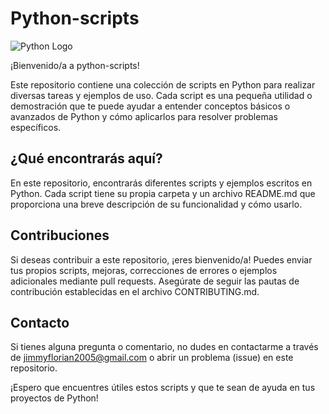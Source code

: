 # Python-scripts

![Python Logo](https://www.python.org/static/community_logos/python-logo-master-v3-TM.png)

¡Bienvenido/a a python-scripts!

Este repositorio contiene una colección de scripts en Python para realizar diversas tareas y ejemplos de uso. Cada script es una pequeña utilidad o demostración que te puede ayudar a entender conceptos básicos o avanzados de Python y cómo aplicarlos para resolver problemas específicos.

## ¿Qué encontrarás aquí?

En este repositorio, encontrarás diferentes scripts y ejemplos escritos en Python. Cada script tiene su propia carpeta y un archivo README.md que proporciona una breve descripción de su funcionalidad y cómo usarlo.

## Contribuciones

Si deseas contribuir a este repositorio, ¡eres bienvenido/a! Puedes enviar tus propios scripts, mejoras, correcciones de errores o ejemplos adicionales mediante pull requests. Asegúrate de seguir las pautas de contribución establecidas en el archivo CONTRIBUTING.md.

## Contacto

Si tienes alguna pregunta o comentario, no dudes en contactarme a través de jimmyflorian2005@gmail.com o abrir un problema (issue) en este repositorio.

¡Espero que encuentres útiles estos scripts y que te sean de ayuda en tus proyectos de Python!
